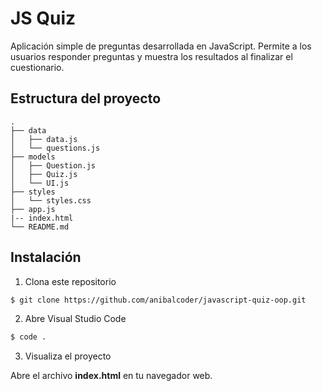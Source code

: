 # JS Quiz

Aplicación simple de preguntas desarrollada en JavaScript. Permite a los usuarios responder preguntas y muestra los resultados al finalizar el cuestionario.

## Estructura del proyecto

```
.
├── data
│   ├── data.js
│   └── questions.js
├── models
│   ├── Question.js
│   ├── Quiz.js
│   └── UI.js
├── styles
│   └── styles.css
├── app.js
|-- index.html
└── README.md
```

## Instalación

1. Clona este repositorio

```bash
$ git clone https://github.com/anibalcoder/javascript-quiz-oop.git
```

2. Abre Visual Studio Code

```bash
$ code .
```

3. Visualiza el proyecto

Abre el archivo **index.html** en tu navegador web.